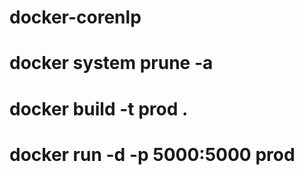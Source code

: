 # docker-corenlp
# docker system prune -a
# docker build -t prod .
# docker run -d -p 5000:5000 prod
